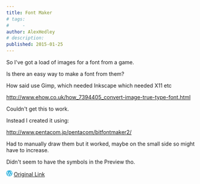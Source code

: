 ```yaml
---
title: Font Maker
# tags:
#     - 
author: AlexHedley
# description: 
published: 2015-01-25
---
```


So I've got a load of images for a font from a game.

Is there an easy way to make a font from them?

How said use Gimp, which needed Inkscape which needed X11 etc

http://www.ehow.co.uk/how_7394405_convert-image-true-type-font.html

Couldn't get this to work.

Instead I created it using:

http://www.pentacom.jp/pentacom/bitfontmaker2/

Had to manually draw them but it worked, maybe on the small side so might have to increase.

Didn't seem to have the symbols in the Preview tho.

![Wordpress](../images/wordpress.png "Wordpress") [Original Link](https://alexhedley.wordpress.com/2015/01/25/font-maker/)
